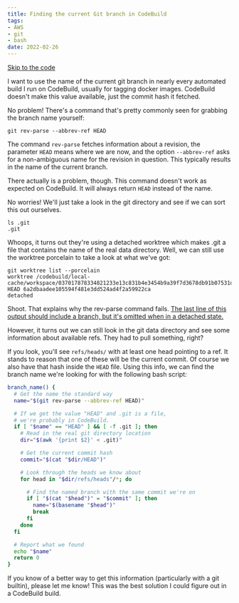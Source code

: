 ```yaml
---
title: Finding the current Git branch in CodeBuild
tags:
- AWS
- git
- bash
date: 2022-02-26
---
```


[Skip to the code](#the-code)

I want to use the name of the current git branch in nearly every automated build
I run on CodeBuild, usually for tagging docker images. CodeBuild doesn't make
this value available, just the commit hash it fetched.

No problem! There's a command that's pretty commonly seen for grabbing the
branch name yourself:

```shell
git rev-parse --abbrev-ref HEAD
```

The command `rev-parse` fetches information about a revision, the parameter
`HEAD` means where we are now, and the option `--abbrev-ref` asks for a
non-ambiguous name for the revision in question. This typically results in the
name of the current branch.

There actually is a problem, though. This command doesn't work as expected on
CodeBuild. It will always return `HEAD` instead of the name.

No worries! We'll just take a look in the git directory and see if we can sort
this out ourselves.

```shell
ls .git
.git
```

Whoops, it turns out they're using a detached worktree which makes .git a file
that contains the name of the real data directory. Well, we can still use the
worktree porcelain to take a look at what we've got:

```shell
git worktree list --porcelain
worktree /codebuild/local-cache/workspace/037017878334821233e13c831b4e3454b9a39f7d3678db91b07531daf15e12be/.git
HEAD 6a2dbaadee105594f481e3dd524ad4f2a59922ca
detached
```

Shoot. That explains why the rev-parse command fails. [The last line of this
output should include a branch, but it's omitted when in a detached state.](
https://git-scm.com/docs/git-worktree#_porcelain_format)

However, it turns out we can still look in the git data directory and see some
information about available refs. They had to pull something, right?

If you look, you'll see `refs/heads/` with at least one head pointing to a ref.
It stands to reason that one of these will be the current commit. Of course we
also have that hash inside the `HEAD` file. Using this info, we can find the
branch name we're looking for with the following bash script: <a name="the-code"></a>

```bash
branch_name() {
  # Get the name the standard way
  name="$(git rev-parse --abbrev-ref HEAD)"

  # If we get the value "HEAD" and .git is a file,
  # we're probably in CodeBuild.
  if [ "$name" == "HEAD" ] && [ -f .git ]; then
    # Read in the real git directory location
    dir="$(awk '{print $2}' < .git)"

    # Get the current commit hash
    commit="$(cat "$dir/HEAD")"

    # Look through the heads we know about
    for head in "$dir/refs/heads"/*; do

      # Find the named branch with the same commit we're on
      if [ "$(cat "$head")" = "$commit" ]; then
        name="$(basename "$head")"
        break
      fi
    done
  fi

  # Report what we found
  echo "$name"
  return 0
}
```

If you know of a better way to get this information (particularly with a git
builtin), please let me know! This was the best solution I could figure out in
a CodeBuild build.
